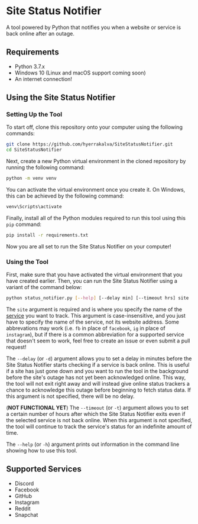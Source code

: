 # Site Status Notifier

A tool powered by Python that notifies you when a website or service is back online after an outage.

## Requirements
- Python 3.7.x
- Windows 10 (Linux and macOS support coming soon)
- An internet connection!

## Using the Site Status Notifier



### Setting Up the Tool

To start off, clone this repository onto your computer using the following commands:

```bash
git clone https://github.com/hyerrakalva/SiteStatusNotifier.git
cd SiteStatusNotifier
```

Next, create a new Python virtual environment in the cloned repository by running the following command:

```bash
python -m venv venv
```

You can activate the virtual environment once you create it. On Windows, this can be achieved by the following command:

```bash
venv\Scripts\activate
```

Finally, install all of the Python modules required to run this tool using this `pip` command:

```bash
pip install -r requirements.txt
```

Now you are all set to run the Site Status Notifier on your computer!

### Using the Tool

First, make sure that you have activated the virtual environment that you have created earlier. Then, you can run the Site Status Notifier using a variant of the command below:

```bash
python status_notifier.py [--help] [--delay min] [--timeout hrs] site
```

The `site` argument is required and is where you specify the name of the [service](https://github.com/hyerrakalva/SiteStatusNotifier#supported-services) you want to track. This argument is case-insensitive, and you just have to specify the name of the service, not its website address. Some abbrevations may work (i.e. `fb` in place of `facebook`, `ig` in place of `instagram`), but if there is a common abbreviation for a supported service that doesn't seem to work, feel free to create an issue or even submit a pull request!

The `--delay` (or `-d`) argument allows you to set a delay in minutes before the Site Status Notifier starts checking if a service is back online. This is useful if a site has just gone down and you want to run the tool in the background before the site's outage has not yet been acknowledged online. This way, the tool will not exit right away and will instead give online status trackers a chance to acknowledge this outage before beginning to fetch status data. If this argument is not specified, there will be no delay.

(**NOT FUNCTIONAL YET**) The `--timeout` (or `-t`) argument allows you to set a certain number of hours after which the Site Status Notifier exits even if the selected service is not back online. When this argument is not specified, the tool will continue to track the service's status for an indefinite amount of time.

The `--help` (or `-h`) argument prints out information in the command line showing how to use this tool.

## Supported Services
- Discord
- Facebook
- GitHub
- Instagram
- Reddit
- Snapchat